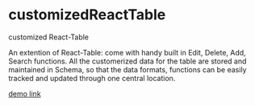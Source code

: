 # customizedReactTable
customized React-Table

An extention of React-Table:
come with handy built in Edit, Delete, Add, Search functions.
All the customerized data for the table are stored and maintained in Schema, so that the data formats, functions can be easily tracked and updated through one central location.

<a href="http://coolshare.com/leili/projects/ReactTable/">demo link </a>

